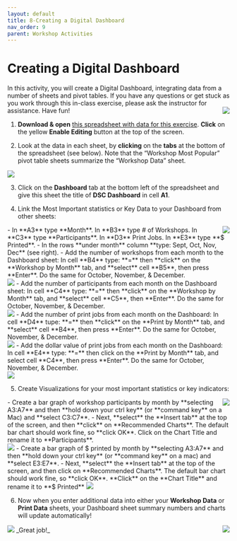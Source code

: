 ```yaml
---
layout: default
title: 8-Creating a Digital Dashboard
nav_order: 9
parent: Workshop Activities
---
```

# Creating a Digital Dashboard
In this activity, you will create a Digital Dashboard, integrating data from a number of sheets and pivot tables. If you have any questions or get stuck as you work through this in-class exercise, please ask the instructor for assistance.  Have fun!
 <img src="images/excel-dashboard-01.png" style="float:right"> 
 
1. **Download & open** [this spreadsheet with data for this exercise](https://bit.ly/dsc-dashboard). **Click** on the yellow **Enable Editing** button at the top of the screen.

2. Look at the data in each sheet, by **clicking** on the **tabs** at the bottom of the spreadsheet (see below). Note that the “Workshop Most Popular” pivot table sheets summarize the “Workshop Data” sheet.
 <img src="images/excel-dashboard-02.png">
 
3. Click on the **Dashboard** tab at the bottom left of the spreadsheet and give this sheet the title of **DSC Dashboard** in cell **A1**.  

4. Link the Most Important statistics or Key Data to your Dashboard from other sheets:
 <img src="images/excel-dashboard-03.png" style="float:right"> 
  - In **A3** type **Month**. In **B3** type # of Workshops. In **C3** type **Participants**. In **D3** Print Jobs. In **E3** type **$ Printed**. 
  - In the rows **under month** column **type: Sept, Oct, Nov, Dec** (see right).
  - Add the number of workshops from each month to the Dashboard sheet: In cell **B4** type: **=** then **click** on the **Workshop by Month** tab, and **select** cell **B5**, then press **Enter**. Do the same for October, November, & December.<br>
 <img src="images/excel-dashboard-04.gif"> 
  - Add the number of participants from each month on the Dashboard sheet: In cell **C4** type: **=** then **click** on the **Workshop by Month** tab, and **select** cell **C5**, then **Enter**. Do the same for October, November, & December.<br>
  <img src="images/excel-dashboard-05.gif"> 
  - Add the number of print jobs from each month on the Dashboard:  In cell **D4** tupe: **=** then **click** on the **Print by Month** tab, and **select** cell **B4**, then press **Enter**. Do the same for October, November, & December.<br>
   <img src="images/excel-dashboard-06.gif"> 
  - Add the dollar value of print jobs from each month on the Dashboard: In cell **E4** type: **=** then click on the **Print by Month** tab, and select cell **C4**, then press **Enter**. Do the same for October, November, & December.<br>  
  <img src="images/excel-dashboard-07.gif">

5. Create Visualizations for your most important statistics or key indicators:
 <img src="images/excel-dashboard-08.png" style="float:right"> 
  - Create a bar graph of workshop participants by month by **selecting A3:A7** and then **hold down your ctrl key** (or **command key** on a Mac) and **select C3:C7**.
  - Next, **select** the **Insert tab** at the top of the screen, and then **click** on **Recommended Charts**. The default bar chart should work fine, so **click OK**. Click on the Chart Title and rename it to **Participants**.<br>
   <img src="images/excel-dashboard-09.gif"> 
  - Create a bar graph of $ printed by month by **selecting A3:A7** and then **hold down your ctrl key** (or **command key** on a mac) and **select E3:E7**.
  - Next, **select** the **Insert tab** at the top of the screen, and then click on **Recommended Charts**. The default bar chart should work fine, so **click OK**. **Click** on the **Chart Title** and rename it to **$ Printed**
 <img src="images/excel-dashboard-10/gif">
 
6. Now when you enter additional data into either your **Workshop Data** or **Print Data** sheets, your Dashboard sheet summary numbers and charts will update automatically! 
 <img src="images/excel-dashboard-11.png" style="float:right"> 
  <img src="images/excel-dashboard-12.png"> 
_Great job!_
